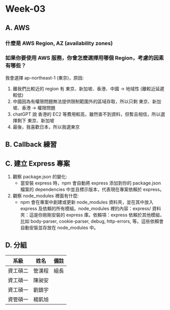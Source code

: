# Week-03

## A. AWS
### 什麼是 AWS Region, AZ (availability zones)
### 如果你要使用 AWS 服務，你會怎麼選擇用哪個 Region，考慮的因素有哪些？
我會選擇 ap-northeast-1 (東京)，原因:
1. 離我們比較近的 region 有 東京、新加坡、香港、中國 -> 地域性 (離較近延遲較低)
2. 中國因為有權限問題無法提供限制範圍外的區域存取，所以只剩 東京、新加坡、香港 -> 權限問題
3. chatGPT 說 香港的 EC2 等費用較高，雖然查不到資料，但暫且相信，所以選擇剩下 東京、新加坡
4. 最後，我喜歡日本，所以我選東京
## B. Callback 練習


## C. 建立 Express 專案
1. 觀察 package.json 的變化:
   - 當安裝 express 時，npm 會自動將 express 添加到你的 package.json 檔案的 dependencies 中並且標示版本，代表現在專案依賴於 express。
2. 觀察 node_modules 裡面有什麼:
   - npm 會在專案中創建或更新 node_modules 資料夾，並在其中放入 express 及依賴的所有模組。node_modules 裡的內容：express/ 資料夾：這是你剛剛安裝的 express 庫。依賴項：express 依賴於其他模組，比如 body-parser, cookie-parser, debug, http-errors, 等。這些依賴會自動安裝並存放在 node_modules 中。

## D. 分組

|系級|姓名|備註|
|------|------|------|
|資工碩二|管漢程|組長|
|資工碩一|陳昶安|
|資工碩一|劉鎮宇|
|資管碩一|楊凱旭|
